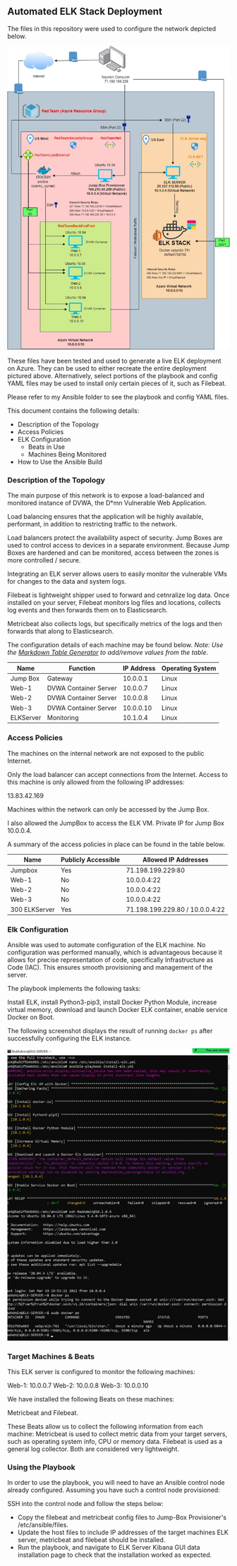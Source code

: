 ## Automated ELK Stack Deployment

The files in this repository were used to configure the network depicted below.

![TODO: Update the path with the name of your diagram](Images/AzureNetworkDiagram_NeyhaBhat.jpg)

These files have been tested and used to generate a live ELK deployment on Azure. They can be used to either recreate the entire deployment pictured above. Alternatively, select portions of the playbook and config YAML files may be used to install only certain pieces of it, such as Filebeat.

  Please refer to my Ansible folder to see the playbook and config YAML files.

This document contains the following details:
- Description of the Topology
- Access Policies
- ELK Configuration
  - Beats in Use
  - Machines Being Monitored
- How to Use the Ansible Build


### Description of the Topology

The main purpose of this network is to expose a load-balanced and monitored instance of DVWA, the D*mn Vulnerable Web Application.

Load balancing ensures that the application will be highly available, performant, in addition to restricting traffic to the network.

Load balancers protect the availability aspect of security. Jump Boxes are used to control access to devices in a separate environment. Because Jump Boxes are hardened and can be monitored, access between the zones is more controlled / secure. 

Integrating an ELK server allows users to easily monitor the vulnerable VMs for changes to the data and system logs.

Filebeat is lightweight shipper used to forward and cetnralize log data. Once installed on your server, Filebeat monitors log files and locations, collects log events and then forwards them on to Elasticsearch.

Metricbeat also collects logs, but specifically metrics of the logs and then forwards that along to Elasticsearch.

The configuration details of each machine may be found below.
_Note: Use the [Markdown Table Generator](http://www.tablesgenerator.com/markdown_tables) to add/remove values from the table_.

| Name     | Function | IP Address | Operating System |
|----------|----------|------------|------------------|
| Jump Box | Gateway  | 10.0.0.1 | Linux |
| Web-1   | DVWA Container Server | 10.0.0.7 | Linux |
| Web-2    | DVWA Container Server | 10.0.0.8 | Linux |
| Web-3   | DVWA Container Server | 10.0.0.10 | Linux |
|ELKServer | Monitoring | 10.1.0.4 | Linux

### Access Policies

The machines on the internal network are not exposed to the public Internet. 

Only the load balancer can accept connections from the Internet. Access to this machine is only allowed from the following IP addresses:

13.83.42.169

Machines within the network can only be accessed by the Jump Box.

I also allowed the JumpBox to access the ELK VM. Private IP for Jump Box 10.0.0.4.

A summary of the access policies in place can be found in the table below.

| Name     | Publicly Accessible | Allowed IP Addresses |
|----------|---------------------|----------------------|
| Jumpbox  | Yes | 71.198.199.229:80 |
|Web-1 |  No  | 10.0.0.4:22  |
| Web-2| No  | 10.0.0.4:22  |
| Web-3 | No | 10.0.0.4:22|
| 300 ELKServer | Yes | 71.198.199.229.80 / 10.0.0.4:22
### Elk Configuration

Ansible was used to automate configuration of the ELK machine. No configuration was performed manually, which is advantageous because it allows for precise representation of code, specifically Infrastructure as Code (IAC). This ensures smooth provisioning and management of the server.

The playbook implements the following tasks:

Install ELK, install Python3-pip3, install Docker Python Module, increase virtual memory, download and launch Docker ELK container, enable service Docker on Boot.

The following screenshot displays the result of running `docker ps` after successfully configuring the ELK instance.

![TODO: Update the path with the name of your screenshot of docker ps output](Images/docker_ps_output_NeyhaBhat.jpg)

### Target Machines & Beats
This ELK server is configured to monitor the following machines:

Web-1: 10.0.0.7
Web-2: 10.0.0.8
Web-3: 10.0.0.10

We have installed the following Beats on these machines:

Metricbeat and Filebeat.

These Beats allow us to collect the following information from each machine:
Metricbeat is used to collect metric data from your target servers, such as operating system info, CPU or memory data. Filebeat is used as a general log collector. Both are considered very lightweight.


### Using the Playbook
In order to use the playbook, you will need to have an Ansible control node already configured. Assuming you have such a control node provisioned: 

SSH into the control node and follow the steps below:
- Copy the filebeat and metricbeat config files to Jump-Box Provisioner's /etc/ansible/files.
- Update the host files to include IP addresses of the target machines ELK server, metricbeat and filebeat should be installed.
- Run the playbook, and navigate to ELK Server Kibana GUI data installation page to check that the installation worked as expected.



